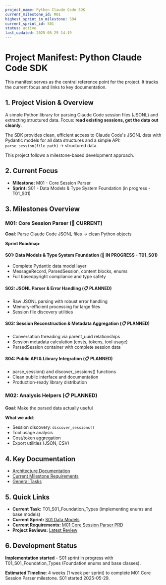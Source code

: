 ```yaml
---
project_name: Python Claude Code SDK
current_milestone_id: M01
highest_sprint_in_milestone: S04
current_sprint_id: S01
status: active
last_updated: 2025-05-29 14:19
---
```


# Project Manifest: Python Claude Code SDK

This manifest serves as the central reference point for the project. It tracks the current focus and links to key documentation.

## 1. Project Vision & Overview

A simple Python library for parsing Claude Code session files (JSONL) and extracting structured data. Focus: **read existing sessions, get the data out cleanly**.

The SDK provides clean, efficient access to Claude Code's JSONL data with Pydantic models for all data structures and a simple API: `parse_session(file_path)` → structured data.

This project follows a milestone-based development approach.

## 2. Current Focus

- **Milestone:** M01 - Core Session Parser
- **Sprint:** S01 - Data Models & Type System Foundation (in progress - T01_S01)

## 3. Milestones Overview

### M01: Core Session Parser (🎯 CURRENT)
**Goal**: Parse Claude Code JSONL files → clean Python objects

**Sprint Roadmap**:

#### S01: Data Models & Type System Foundation (🔄 IN PROGRESS - T01_S01)
- Complete Pydantic data model layer
- MessageRecord, ParsedSession, content blocks, enums
- Full basedpyright compliance and type safety

#### S02: JSONL Parser & Error Handling (📋 PLANNED)
- Raw JSONL parsing with robust error handling
- Memory-efficient processing for large files
- Session file discovery utilities

#### S03: Session Reconstruction & Metadata Aggregation (📋 PLANNED)
- Conversation threading via parent_uuid relationships
- Session metadata calculation (costs, tokens, tool usage)
- ParsedSession container with complete session data

#### S04: Public API & Library Integration (📋 PLANNED)
- parse_session() and discover_sessions() functions
- Clean public interface and documentation
- Production-ready library distribution

### M02: Analysis Helpers (📋 PLANNED)
**Goal**: Make the parsed data actually useful

**What we add**:
- Session discovery: `discover_sessions()`
- Tool usage analysis
- Cost/token aggregation
- Export utilities (JSON, CSV)

## 4. Key Documentation

- [Architecture Documentation](./01_PROJECT_DOCS/ARCHITECTURE.md)
- [Current Milestone Requirements](./02_REQUIREMENTS/M01_Core_Session_Parser/)
- [General Tasks](./04_GENERAL_TASKS/)

## 5. Quick Links

- **Current Task:** T01_S01_Foundation_Types (implementing enums and base models)
- **Current Sprint:** [S01 Data Models](./03_SPRINTS/S01_M01_Data_Models/)
- **Current Requirements:** [M01 Core Session Parser PRD](./02_REQUIREMENTS/M01_Core_Session_Parser/PRD_Core_Session_Parser.md)
- **Project Reviews:** [Latest Review](./10_STATE_OF_PROJECT/)

## 6. Development Status

**Implementation started** - S01 sprint in progress with T01_S01_Foundation_Types (Foundation enums and base classes).

**Estimated Timeline**: 4 weeks (1 week per sprint) to complete M01 Core Session Parser milestone. S01 started 2025-05-29.
